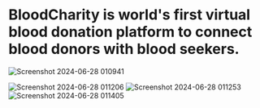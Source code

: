 # BloodCharity is world's first virtual blood donation platform to connect blood donors with blood seekers.

![Screenshot 2024-06-28 010941](https://github.com/IhebZanina/bloodcharity/assets/74963446/571e0bd5-de13-406c-bb64-3cf00ae73798)

![Screenshot 2024-06-28 011206](https://github.com/IhebZanina/bloodcharity/assets/74963446/c457ee43-e0eb-40b4-a108-09a71a59fbe6)
![Screenshot 2024-06-28 011253](https://github.com/IhebZanina/bloodcharity/assets/74963446/00fe6efc-63e2-43ba-b486-eb6c0c2b4b2a)
![Screenshot 2024-06-28 011405](https://github.com/IhebZanina/bloodcharity/assets/74963446/f10f278d-8259-404a-b160-2caa96b14dca)
